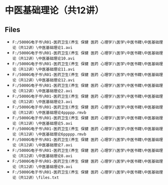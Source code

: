 # 中医基础理论（共12讲）

## Files

- `F:/5000G电子书\R01-医药卫生(养生 保健 医药 心理学)\医学\中医书籍\中医基础理论（共12讲）\中医基础理论1.avi`
- `F:/5000G电子书\R01-医药卫生(养生 保健 医药 心理学)\医学\中医书籍\中医基础理论（共12讲）\中医基础理论10.avi`
- `F:/5000G电子书\R01-医药卫生(养生 保健 医药 心理学)\医学\中医书籍\中医基础理论（共12讲）\中医基础理论11.avi`
- `F:/5000G电子书\R01-医药卫生(养生 保健 医药 心理学)\医学\中医书籍\中医基础理论（共12讲）\中医基础理论12.avi`
- `F:/5000G电子书\R01-医药卫生(养生 保健 医药 心理学)\医学\中医书籍\中医基础理论（共12讲）\中医基础理论2.avi`
- `F:/5000G电子书\R01-医药卫生(养生 保健 医药 心理学)\医学\中医书籍\中医基础理论（共12讲）\中医基础理论3.avi`
- `F:/5000G电子书\R01-医药卫生(养生 保健 医药 心理学)\医学\中医书籍\中医基础理论（共12讲）\中医基础理论4ppppp.rmvb`
- `F:/5000G电子书\R01-医药卫生(养生 保健 医药 心理学)\医学\中医书籍\中医基础理论（共12讲）\中医基础理论5.avi`
- `F:/5000G电子书\R01-医药卫生(养生 保健 医药 心理学)\医学\中医书籍\中医基础理论（共12讲）\中医基础理论6ppppp.rmvb`
- `F:/5000G电子书\R01-医药卫生(养生 保健 医药 心理学)\医学\中医书籍\中医基础理论（共12讲）\中医基础理论7.avi`
- `F:/5000G电子书\R01-医药卫生(养生 保健 医药 心理学)\医学\中医书籍\中医基础理论（共12讲）\中医基础理论8.avi`
- `F:/5000G电子书\R01-医药卫生(养生 保健 医药 心理学)\医学\中医书籍\中医基础理论（共12讲）\中医基础理论9.avi`
- `F:/5000G电子书\R01-医药卫生(养生 保健 医药 心理学)\医学\中医书籍\中医基础理论（共12讲）\files.txt`

